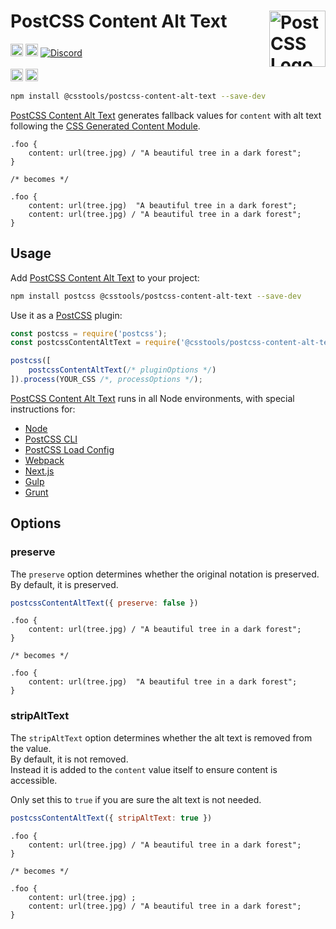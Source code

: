 # PostCSS Content Alt Text [<img src="https://postcss.github.io/postcss/logo.svg" alt="PostCSS Logo" width="90" height="90" align="right">][PostCSS]

[<img alt="npm version" src="https://img.shields.io/npm/v/@csstools/postcss-content-alt-text.svg" height="20">][npm-url] [<img alt="Build Status" src="https://github.com/csstools/postcss-plugins/workflows/test/badge.svg" height="20">][cli-url] [<img alt="Discord" src="https://shields.io/badge/Discord-5865F2?logo=discord&logoColor=white">][discord]<br><br>[<img alt="Baseline Status" src="https://cssdb.org/images/badges-baseline/content-alt-text.svg" height="20">][css-url] [<img alt="CSS Standard Status" src="https://cssdb.org/images/badges/content-alt-text.svg" height="20">][css-url] 

```bash
npm install @csstools/postcss-content-alt-text --save-dev
```

[PostCSS Content Alt Text] generates fallback values for `content` with alt text following the [CSS Generated Content Module].

```pcss
.foo {
	content: url(tree.jpg) / "A beautiful tree in a dark forest";
}

/* becomes */

.foo {
	content: url(tree.jpg)  "A beautiful tree in a dark forest";
	content: url(tree.jpg) / "A beautiful tree in a dark forest";
}
```

## Usage

Add [PostCSS Content Alt Text] to your project:

```bash
npm install postcss @csstools/postcss-content-alt-text --save-dev
```

Use it as a [PostCSS] plugin:

```js
const postcss = require('postcss');
const postcssContentAltText = require('@csstools/postcss-content-alt-text');

postcss([
	postcssContentAltText(/* pluginOptions */)
]).process(YOUR_CSS /*, processOptions */);
```

[PostCSS Content Alt Text] runs in all Node environments, with special
instructions for:

- [Node](INSTALL.md#node)
- [PostCSS CLI](INSTALL.md#postcss-cli)
- [PostCSS Load Config](INSTALL.md#postcss-load-config)
- [Webpack](INSTALL.md#webpack)
- [Next.js](INSTALL.md#nextjs)
- [Gulp](INSTALL.md#gulp)
- [Grunt](INSTALL.md#grunt)

## Options

### preserve

The `preserve` option determines whether the original notation
is preserved. By default, it is preserved.

```js
postcssContentAltText({ preserve: false })
```

```pcss
.foo {
	content: url(tree.jpg) / "A beautiful tree in a dark forest";
}

/* becomes */

.foo {
	content: url(tree.jpg)  "A beautiful tree in a dark forest";
}
```

### stripAltText

The `stripAltText` option determines whether the alt text is removed from the value.  
By default, it is not removed.  
Instead it is added to the `content` value itself to ensure content is accessible.

Only set this to `true` if you are sure the alt text is not needed.

```js
postcssContentAltText({ stripAltText: true })
```

```pcss
.foo {
	content: url(tree.jpg) / "A beautiful tree in a dark forest";
}

/* becomes */

.foo {
	content: url(tree.jpg) ;
	content: url(tree.jpg) / "A beautiful tree in a dark forest";
}
```

[cli-url]: https://github.com/csstools/postcss-plugins/actions/workflows/test.yml?query=workflow/test
[css-url]: https://cssdb.org/#content-alt-text
[discord]: https://discord.gg/bUadyRwkJS
[npm-url]: https://www.npmjs.com/package/@csstools/postcss-content-alt-text

[PostCSS]: https://github.com/postcss/postcss
[PostCSS Content Alt Text]: https://github.com/csstools/postcss-plugins/tree/main/plugins/postcss-content-alt-text
[CSS Generated Content Module]: https://drafts.csswg.org/css-content/#content-property
